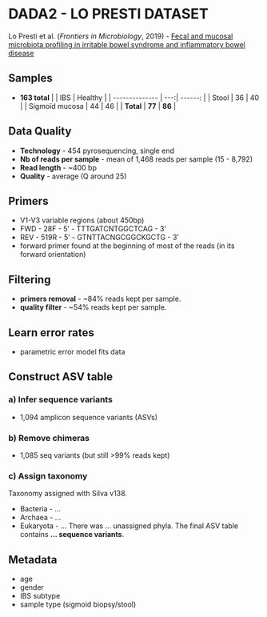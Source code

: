 # DADA2 - LO PRESTI DATASET

Lo Presti et al. (_Frontiers in Microbiology_, 2019) - [Fecal and mucosal microbiota profiling in irritable bowel syndrome and inflammatory bowel disease][1]

[1]: https://www.frontiersin.org/articles/10.3389/fmicb.2019.01655/full


## Samples
- **163 total**
|                | IBS | Healthy |
| -------------- | ---:| ------: |
|      Stool     |  36 |   40    |
| Sigmoïd mucosa |  44 |   46    |
|    **Total**   | **77** | **86** |

## Data Quality
- **Technology** - 454 pyrosequencing, single end
- **Nb of reads per sample** - mean of 1,468 reads per sample (15 - 8,792)
- **Read length** - ~400 bp
- **Quality** - average (Q around 25)

## Primers
- V1-V3 variable regions (about 450bp)
- FWD - 28F - 5’ - TTTGATCNTGGCTCAG - 3’
- REV -  519R - 5’ - GTNTTACNGCGGCKGCTG - 3’
- forward primer found at the beginning of most of the reads (in its forward orientation)

## Filtering
- **primers removal** - \~84% reads kept per sample.
- **quality filter** - \~54% reads kept per sample.

## Learn error rates
- parametric error model fits data

## Construct ASV table
### a) Infer sequence variants
- 1,094 amplicon sequence variants (ASVs)

### b) Remove chimeras
- 1,085 seq variants (but still >99% reads kept)

### c) Assign taxonomy
Taxonomy assigned with Silva v138.
- Bacteria - ...
- Archaea - ...
- Eukaryota - ...
There was ... unassigned phyla. The final ASV table contains **... sequence variants**.

## Metadata
- age
- gender
- IBS subtype
- sample type (sigmoid biopsy/stool)